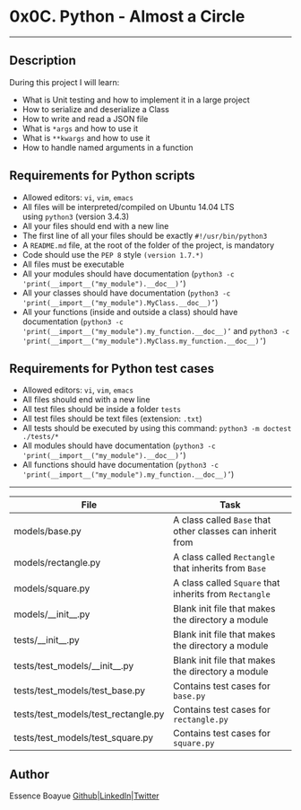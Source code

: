 # 0x0C. Python - Almost a Circle
---
## Description

During this project I will learn:
- What is Unit testing and how to implement it in a large project
- How to serialize and deserialize a Class
- How to write and read a JSON file
- What is `*args` and how to use it
- What is `**kwargs` and how to use it
- How to handle named arguments in a function



## Requirements for Python scripts

- Allowed editors: `vi`, `vim`, `emacs`
- All files will be interpreted/compiled on Ubuntu 14.04 LTS using `python3` (version 3.4.3)
- All your files should end with a new line
- The first line of all your files should be exactly `#!/usr/bin/python3`
- A `README.md` file, at the root of the folder of the project, is mandatory
- Code should use the `PEP 8` style `(version 1.7.*)`
- All files must be executable
- All your modules should have documentation (`python3 -c 'print(__import__("my_module").__doc__)’`)
- All your classes should have documentation (`python3 -c 'print(__import__("my_module").MyClass.__doc__)’`)
- All your functions (inside and outside a class) should have documentation (`python3 -c 'print(__import__("my_module").my_function.__doc__)’` and `python3 -c 'print(__import__("my_module").MyClass.my_function.__doc__)’`)


## Requirements for Python test cases

- Allowed editors: `vi`, `vim`, `emacs`
- All files should end with a new line
- All test files should be inside a folder `tests`
- All test files should be text files (extension: `.txt`)
- All tests should be executed by using this command: `python3 -m doctest ./tests/*`
- All modules should have documentation (`python3 -c 'print(__import__("my_module").__doc__)’`)
- All functions should have documentation (`python3 -c 'print(__import__("my_module").my_function.__doc__)’`)


---
File|Task
---|---
models/base.py | A class called `Base` that other classes can inherit from
models/rectangle.py | A class called `Rectangle` that inherits from `Base`
models/square.py | A class called `Square` that inherits from `Rectangle`
models/\_\_init\_\_.py | Blank init file that makes the directory a module
tests/\_\_init\_\_.py | Blank init file that makes the directory a module
tests/test_models/\_\_init\_\_.py | Blank init file that makes the directory a module
tests/test_models/test_base.py | Contains test cases for `base.py`
tests/test_models/test_rectangle.py | Contains test cases for `rectangle.py`
tests/test_models/test_square.py | Contains test cases for `square.py`


## Author
Essence Boayue [Github](https://github.com/eboayue)|[LinkedIn](https://www.linkedin.com/in/essenceboayue/)|[Twitter](https://twitter.com/girlsaregeeks2)
